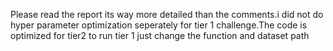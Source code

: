 Please read the report its way more detailed than the comments.i did not do hyper parameter optimization seperately for tier 1 challenge.The code is  optimized for tier2 to run tier 1 just change the function and dataset path
